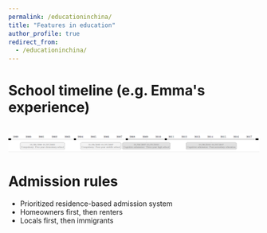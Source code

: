 ```yaml
---
permalink: /educationinchina/
title: "Features in education"
author_profile: true
redirect_from: 
  - /educationinchina/
---
```


School timeline (e.g. Emma's experience)
======

 <br/><img src='/images/education_timeline1.png'>

Admission rules
======
* Prioritized residence-based admission system
* Homeowners first, then renters
* Locals first, then immigrants

